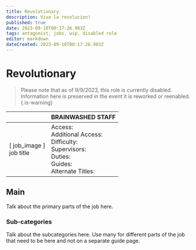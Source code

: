 ```yaml
---
title: Revolutionary
description: Viva la revolucion!
published: true
date: 2023-09-10T00:17:26.983Z
tags: antagonist, jobs, wip, disabled role
editor: markdown
dateCreated: 2023-09-10T00:17:26.983Z
---
```


# Revolutionary

> Please note that as of 9/9/2023, this role is currently disabled. Information here is preserved in the event it is reworked or reenabled.
{.is-warning}


|                             | BRAINWASHED STAFF                                                                                   |
|-----------------------------|----------------------------------------------------------------------------------------------|
| \[ job_image ]<br>job title | Access:<br>Additional Access:<br>Difficulty:<br>Supervisors:<br>Duties:<br>Guides:<br>Alternate Titles: |

## Main 
Talk about the primary parts of the job here.


### Sub-categories
Talk about the subcategories here. Use many for different parts of the job that need to be here and not on a separate guide page.